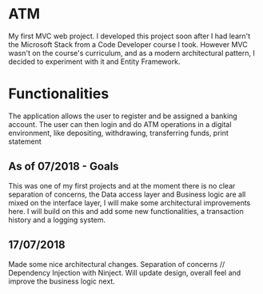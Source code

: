 # ATM

My first MVC web project. 
I developed this project soon after I had learn't the Microsoft Stack from a Code Developer course I took. 
However MVC wasn't on the course's curriculum, and as a modern architectural pattern, I decided to experiment with it and Entity Framework.

# Functionalities
The application allows the user to register and be assigned a banking account. 
The user can then login and do ATM operations in a digital environment, like depositing, withdrawing, transferring funds, print statement

## As of 07/2018 - Goals

This was one of my first projects and at the moment there is no clear separation of concerns, the Data access layer and Business logic are all mixed on the interface layer,
I will make some architectural improvements here.
I will build on this and add some new functionalities, a transaction history and a logging system. 

## 17/07/2018

Made some nice architectural changes. Separation of concerns // Dependency Injection with Ninject.
Will update design, overall feel and improve the business logic next.